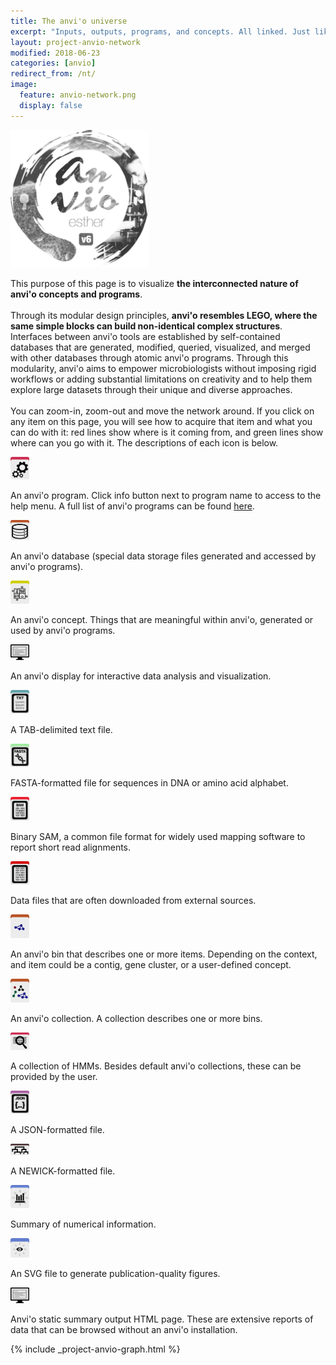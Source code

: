 ```yaml
---
title: The anvi'o universe
excerpt: "Inputs, outputs, programs, and concepts. All linked. Just like the way you like them."
layout: project-anvio-network
modified: 2018-06-23
categories: [anvio]
redirect_from: /nt/
image:
  feature: anvio-network.png
  display: false
---
```


<div id="infopanel">

<div id="logo">
    <a href="https://github.com/merenlab/anvio/releases" target="_blank">
        <img src="https://github.com/merenlab/anvio/raw/master/anvio/data/interactive/images/logo.png" style="width:222px; opacity: 0.8;" />
    </a>
</div>
<p id="description">This purpose of this page is to visualize <b>the interconnected nature of anvi'o concepts and programs</b>.
<br /><br />
Through its modular design principles, <b>anvi'o resembles LEGO, where the same simple blocks can build non-identical complex structures</b>. Interfaces between anvi'o tools are established by self-contained databases that are generated, modified, queried, visualized, and merged with other databases through atomic anvi'o programs. Through this modularity, anvi'o aims to empower microbiologists without imposing rigid workflows or adding substantial limitations on creativity and to help them explore large datasets through their unique and diverse approaches.
<br /><br />
You can zoom-in, zoom-out and move the network around. If you click on any item on this page, you will see how to acquire that item and what you can do with it: red lines show where is it coming from, and green lines show where can you go with it. The descriptions of each icon is below.
</p>

<div class="info">
<img src="/images/icons/PROGRAM.png" width="30" />
<p>An anvi'o program. Click info button next to program name to access to the help menu. A full list of anvi'o programs can be found <a href="/software/anvio/vignette/" target="_blank">here</a>.</p>
</div>

<div class="info">
<img src="/images/icons/DB.png" width="30" />
<p>An anvi'o database (special data storage files generated and accessed by anvi'o programs).</p>
</div>

<div class="info">
<img src="/images/icons/CONCEPT.png" width="30" />
<p>An anvi'o concept. Things that are meaningful within anvi'o, generated or used by anvi'o programs.</p>
</div>

<div class="info">
<img src="/images/icons/DISPLAY.png" width="30" />
<p>An anvi'o display for interactive data analysis and visualization.</p>
</div>

<div class="info">
<img src="/images/icons/TXT.png" width="30" />
<p>A TAB-delimited text file.</p>
</div>

<div class="info">
<img src="/images/icons/FASTA.png" width="30" />
<p>FASTA-formatted file for sequences in DNA or amino acid alphabet.</p>
</div>

<div class="info">
<img src="/images/icons/BAM.png" width="30" />
<p>Binary SAM, a common file format for widely used mapping software to report short read alignments.</p>
</div>

<div class="info">
<img src="/images/icons/DATA.png" width="30" />
<p>Data files that are often downloaded from external sources.</p>
</div>

<div class="info">
<img src="/images/icons/BIN.png" width="30" />
<p>An anvi'o bin that describes one or more items. Depending on the context, and item could be a contig, gene cluster, or a user-defined concept.</p>
</div>

<div class="info">
<img src="/images/icons/COLLECTION.png" width="30" />
<p>An anvi'o collection. A collection describes one or more bins.</p>
</div>

<div class="info">
<img src="/images/icons/HMM.png" width="30" />
<p>A collection of HMMs. Besides default anvi'o collections, these can be provided by the user.</p>
</div>

<div class="info">
<img src="/images/icons/JSON.png" width="30" />
<p>A JSON-formatted file.</p>
</div>

<div class="info">
<img src="/images/icons/NEWICK.png" width="30" />
<p>A NEWICK-formatted file.</p>
</div>

<div class="info">
<img src="/images/icons/STATS.png" width="30" />
<p>Summary of numerical information.</p>
</div>

<div class="info">
<img src="/images/icons/SVG.png" width="30" />
<p>An SVG file to generate publication-quality figures.</p>
</div>

<div class="info">
<img src="/images/icons/SUMMARY.png" width="30" />
<p>Anvi'o static summary output HTML page. These are extensive reports of data that can be browsed without an anvi'o installation.</p>
</div>

</div>

<div id="svg"></div>
{% include _project-anvio-graph.html %}
